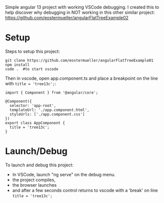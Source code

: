 Simple angular 13 project with working VSCode debugging.  I created this to help discover why debugging in NOT working in this other similar project:  https://github.com/eostermueller/angularFlatTreeExample02

# Setup
Steps to setup this project:

    git clone https://github.com/eostermueller/angularFlatTreeExample01
    npm install
    code .  #to start vscode
    
Then in vscode, open app.component.ts and place a breakpoint on the line with `title = 'tree13c';`:

    import { Component } from '@angular/core';
    
    @Component({
      selector: 'app-root',
      templateUrl: './app.component.html',
      styleUrls: ['./app.component.css']
    })
    export class AppComponent {
      title = 'tree13c';
    }
# Launch/Debug

To launch and debug this project:

* In VSCode, launch "ng serve" on the debug menu.
* the project compiles, 
* the browser launches 
* and after a few seconds control returns to vscode with a 'break' on line `title = 'tree13c';`

